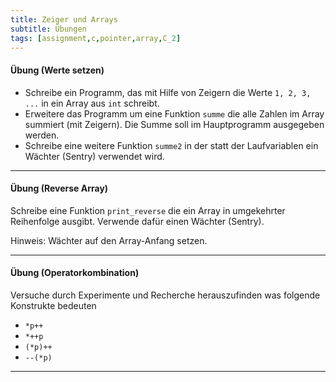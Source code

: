 ```yaml
---
title: Zeiger und Arrays 
subtitle: Übungen
tags: [assignment,c,pointer,array,C_2]
---
```


#### Übung (Werte setzen)

- Schreibe ein Programm, das mit Hilfe von Zeigern die Werte `1, 2, 3, ...` in ein Array aus `int` schreibt. 
- Erweitere das Programm um eine Funktion `summe` die alle Zahlen im Array summiert (mit Zeigern).  Die Summe soll im Hauptprogramm ausgegeben werden.
- Schreibe eine weitere Funktion `summe2` in der statt der Laufvariablen ein Wächter (Sentry) verwendet wird.

---

#### Übung (Reverse Array)

Schreibe eine Funktion `print_reverse` die ein Array in umgekehrter Reihenfolge ausgibt. Verwende dafür einen Wächter (Sentry).

Hinweis:  Wächter auf den Array-Anfang setzen.

---

#### Übung (Operatorkombination)

Versuche durch Experimente und Recherche herauszufinden was folgende Konstrukte bedeuten

- `*p++`
- `*++p`
- `(*p)++`
- `--(*p)`

---
